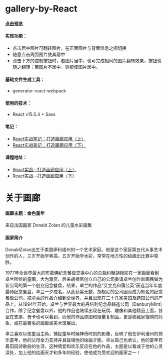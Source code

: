 # gallery-by-React

#### [点击预览](https://magicmai.github.io/gallery-by-React/)

#### 实现功能：
* 点击居中图片可翻转图片，在正面图片与背面信息之间切换
* 随意点击周围图片使其居中
* 点击下方的控制按钮时，若图片居中，也可完成相同的图片翻转效果，按钮也随之翻转；若图片不居中，则能使图片居中。

#### 基础文件生成工具： 
* generator-react-webpack

#### 使用的技术：
* React v15.5.4 + Sass

#### 笔记：
* [React实战笔记：打造画廊应用（上）](https://github.com/magicmai/gallery-by-React/issues/1)
* [React实战笔记：打造画廊应用（下）](https://github.com/magicmai/gallery-by-React/issues/2)

#### 课程地址：
* [React实战--打造画廊应用（上）](http://www.imooc.com/learn/507)
* [React实战--打造画廊应用（下）](http://www.imooc.com/learn/652)

# 关于画廊

#### 画廊主题：金色童年

来自法国画家 Donald Zolan 的儿童水彩画集

#### 画家简介

DonaldZolan出生于美国伊利诺州的一个艺术家庭。他是这个家庭第五代从事艺术创作的人，三岁开始学素描，五岁开始学水彩，常常在地方性的绘画出比赛中获胜。

1977年全世界最大的布雷佛纪念餐盘交换中心的总裁约翰胡根尼在一家画廊看到卓兰所绘的童画，大为激赏，后来胡根尼创立自己的公司委请卓兰创作新画民做为新公司的第一个创业纪念餐盘，结果，卓兰的作品“艾立克和蒲公英”获选当年年度最侍纪念餐盘，卓兰一夕成名，从此获奖无数，胡根尼的公司因而成为知名的纪念餐盘公司。把卓兰的作品介绍到全世界，并且出现在二十几家美国及跨国公司的产品上。从1994年开始，卓兰与世界最大的丹培利纪念品铸造公司（DanburyMint）合作，除了纪念餐盘以外，他的作品也陆续出现在玩偶、雕像和其他精品上面，甚至在支票、贺卡也可以看到，而他的作品原图和限量复制品，更是收藏家搜购的对象，或在最著名的画廊或美术馆展出。

卓兰喜欢以孩童当主角，捕捉童年时候神奇时刻的影像，反映了他在伊利诺州的快乐童年，他的父母全力支持并且栽培他的绘画才能，卓兰自己也承认，他的童年有着田园诗歌般的生活，这种情爱和欢乐反应在他的作品，主题是以看成于他的心灵深处，加上他的绘画天才和多年的经验，使他成为受欢迎的画家之一！
